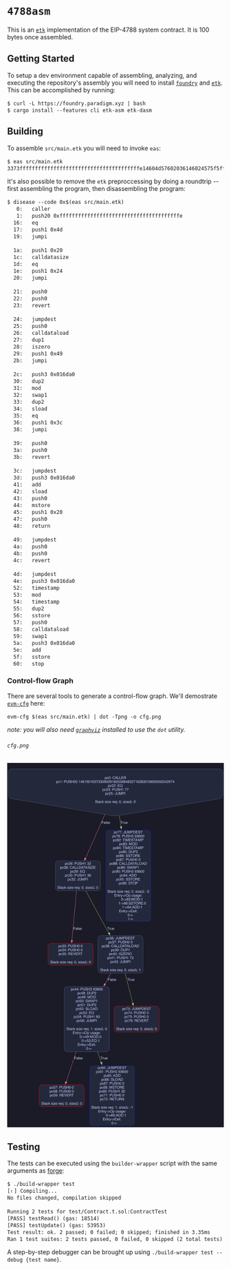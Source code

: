 # `4788asm`

This is an [`etk`][etk] implementation of the EIP-4788
system contract. It is 100 bytes once assembled.

## Getting Started

To setup a dev environment capable of assembling, analyzing, and executing the
repository's assembly you will need to install [`foundry`][foundry] and
[`etk`][etk]. This can be accomplished by running:

```console
$ curl -L https://foundry.paradigm.xyz | bash
$ cargo install --features cli etk-asm etk-dasm
```

## Building

To assemble `src/main.etk` you will need to invoke `eas`:

```console
$ eas src/main.etk
3373fffffffffffffffffffffffffffffffffffffffe14604d57602036146024575f5ffd5b5f35801560495762016da0810690815414603c575f5ffd5b62016da001545f5260205ff35b5f5ffd5b62016da042064281555f359062016da0015500
```

It's also possible to remove the `etk` preproccessing by doing a roundtrip --
first assembling the program, then disassembling the program:

```console
$ disease --code 0x$(eas src/main.etk)
   0:   caller
   1:   push20 0xfffffffffffffffffffffffffffffffffffffffe
  16:   eq
  17:   push1 0x4d
  19:   jumpi

  1a:   push1 0x20
  1c:   calldatasize
  1d:   eq
  1e:   push1 0x24
  20:   jumpi

  21:   push0
  22:   push0
  23:   revert

  24:   jumpdest
  25:   push0
  26:   calldataload
  27:   dup1
  28:   iszero
  29:   push1 0x49
  2b:   jumpi

  2c:   push3 0x016da0
  30:   dup2
  31:   mod
  32:   swap1
  33:   dup2
  34:   sload
  35:   eq
  36:   push1 0x3c
  38:   jumpi

  39:   push0
  3a:   push0
  3b:   revert

  3c:   jumpdest
  3d:   push3 0x016da0
  41:   add
  42:   sload
  43:   push0
  44:   mstore
  45:   push1 0x20
  47:   push0
  48:   return

  49:   jumpdest
  4a:   push0
  4b:   push0
  4c:   revert

  4d:   jumpdest
  4e:   push3 0x016da0
  52:   timestamp
  53:   mod
  54:   timestamp
  55:   dup2
  56:   sstore
  57:   push0
  58:   calldataload
  59:   swap1
  5a:   push3 0x016da0
  5e:   add
  5f:   sstore
  60:   stop

```

### Control-flow Graph

There are several tools to generate a control-flow graph. We'll demostrate
[`evm-cfg`][evm-cfg] here:

```console
evm-cfg $(eas src/main.etk) | dot -Tpng -o cfg.png
```

*note: you will also need [`graphviz`][graphviz] installed to use the `dot` utility.*

###### `cfg.png`
![cfg.png](./docs/cfg.png)

## Testing

The tests can be executed using the `builder-wrapper` script with the same
arguments as [forge][forge]:

```console
$ ./build-wrapper test
[⠆] Compiling...
No files changed, compilation skipped

Running 2 tests for test/Contract.t.sol:ContractTest
[PASS] testRead() (gas: 18514)
[PASS] testUpdate() (gas: 53953)
Test result: ok. 2 passed; 0 failed; 0 skipped; finished in 3.35ms
Ran 1 test suites: 2 tests passed, 0 failed, 0 skipped (2 total tests)
```

A step-by-step debugger can be brought up using `./build-wrapper test --debug {test name}`.

[cfg]: https://en.wikipedia.org/wiki/Control-flow_graph
[etk]: https://github.com/quilt/etk
[evm-cfg]: https://github.com/plotchy/evm-cfg
[forge]: https://github.com/foundry-rs/foundry/blob/master/forge
[foundry]: https://getfoundry.sh/
[graphviz]: https://graphviz.org/download/
